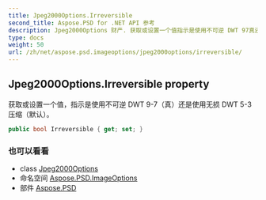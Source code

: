```yaml
---
title: Jpeg2000Options.Irreversible
second_title: Aspose.PSD for .NET API 参考
description: Jpeg2000Options 财产. 获取或设置一个值指示是使用不可逆 DWT 97真还是使用无损 DWT 53 压缩默认
type: docs
weight: 50
url: /zh/net/aspose.psd.imageoptions/jpeg2000options/irreversible/
---
```

## Jpeg2000Options.Irreversible property

获取或设置一个值，指示是使用不可逆 DWT 9-7（真）还是使用无损 DWT 5-3 压缩（默认）。

```csharp
public bool Irreversible { get; set; }
```

### 也可以看看

* class [Jpeg2000Options](../)
* 命名空间 [Aspose.PSD.ImageOptions](../../jpeg2000options/)
* 部件 [Aspose.PSD](../../../)


